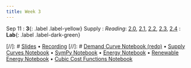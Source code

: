 ```yaml
---
title: Week 3
---
```


Sep 11
: **3**{: .label .label-yellow} Supply
: *Reading*: [2.0](https://data-88e.github.io/textbook/content/02-supply/index.html), [2.1](https://data-88e.github.io/textbook/content/02-supply/01-supply.html), [2.2](https://data-88e.github.io/textbook/content/02-supply/02-eep147-example.html), [2.3](https://data-88e.github.io/textbook/content/02-supply/03-market-equilibria.html), [2.4](https://data-88e.github.io/textbook/content/02-supply/04-sympy.html)
: **Lab**{: .label .label-dark-green}

[//]: # [Slides]() &#8226; [Recording]()
[//]: # [Demand Curve Notebook (redo)]() &#8226; [Supply Curves Notebook]() &#8226; [SymPy Notebook]() &#8226; [Energy Notebook]() &#8226; [Renewable Energy Notebook]() &#8226; [Cubic Cost Functions Notebook]()
